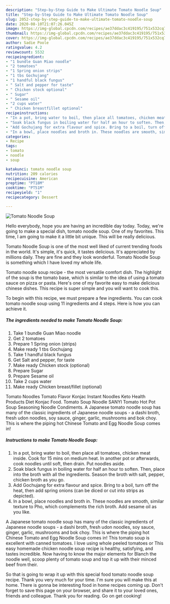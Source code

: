 ```yaml
---
description: "Step-by-Step Guide to Make Ultimate Tomato Noodle Soup"
title: "Step-by-Step Guide to Make Ultimate Tomato Noodle Soup"
slug: 2052-step-by-step-guide-to-make-ultimate-tomato-noodle-soup
date: 2020-08-10T21:07:26.045Z
image: https://img-global.cpcdn.com/recipes/ae37ddac3c419195/751x532cq70/tomato-noodle-soup-recipe-main-photo.jpg
thumbnail: https://img-global.cpcdn.com/recipes/ae37ddac3c419195/751x532cq70/tomato-noodle-soup-recipe-main-photo.jpg
cover: https://img-global.cpcdn.com/recipes/ae37ddac3c419195/751x532cq70/tomato-noodle-soup-recipe-main-photo.jpg
author: Sadie Poole
ratingvalue: 4.2
reviewcount: 5532
recipeingredient:
- "1 bundle Guan Miao noodle"
- "2 tomatoes"
- "1 Spring onion strips"
- "1 tbs Gochujang"
- "1 handful black fungus"
- " Salt and pepper for taste"
- " Chicken stock optional"
- " Sugar"
- " Sesame oil"
- "2 cups water"
- " Chicken breastfillet optional"
recipeinstructions:
- "In a pot, bring water to boil, then place all tomatoes, chicken meat inside. Cook for 15 mins on medium heat. In another pot or afterwards, cook noodles until soft, then drain. Put noodles aside."
- "Soak black fungus in boiling water for half an hour to soften. Then, place into the broth with all the ingredients. Season the broth with salt, pepper, chicken broth as you go."
- "Add Gochujang for extra flavour and spice. Bring to a boil, turn off the heat, then add spring onions (can be diced or cut into strips as depicted)."
- "In a bowl, place noodles and broth in. These noodles are smooth, similar texture to Pho, which complements the rich broth. Add sesame oil as you like."
categories:
- Recipe
tags:
- tomato
- noodle
- soup

katakunci: tomato noodle soup 
nutrition: 209 calories
recipecuisine: American
preptime: "PT18M"
cooktime: "PT51M"
recipeyield: "1"
recipecategory: Dessert

---
```



![Tomato Noodle Soup](https://img-global.cpcdn.com/recipes/ae37ddac3c419195/751x532cq70/tomato-noodle-soup-recipe-main-photo.jpg)

Hello everybody, hope you are having an incredible day today. Today, we're going to make a special dish, tomato noodle soup. One of my favorites. This time, I am going to make it a little bit unique. This will be really delicious.

Tomato Noodle Soup is one of the most well liked of current trending foods in the world. It's simple, it's quick, it tastes delicious. It's appreciated by millions daily. They are fine and they look wonderful. Tomato Noodle Soup is something which I have loved my whole life.

Tomato noodle soup recipe - the most versatile comfort dish. The highlight of the soup is the tomato base, which is similar to the idea of using a tomato sauce on pizza or pasta. Here&#39;s one of my favorite easy to make delicious chinese dishes. This recipe is super simple and you will want to cook this.


To begin with this recipe, we must prepare a few ingredients. You can cook tomato noodle soup using 11 ingredients and 4 steps. Here is how you can achieve it.

<!--inarticleads1-->

##### The ingredients needed to make Tomato Noodle Soup:

1. Take 1 bundle Guan Miao noodle
1. Get 2 tomatoes
1. Prepare 1 Spring onion (strips)
1. Make ready 1 tbs Gochujang
1. Take 1 handful black fungus
1. Get  Salt and pepper, for taste
1. Make ready  Chicken stock (optional)
1. Prepare  Sugar
1. Prepare  Sesame oil
1. Take 2 cups water
1. Make ready  Chicken breast/fillet (optional)


Tomato Noodles Tomato Flavor Konjac Instant Noodles Keto Health Products Diet Konjac Food. Tomato Soup Noodle SANYI Tomato Hot Pot Soup Seasoning Noodle Condiments. A Japanese tomato noodle soup has many of the classic ingredients of Japanese noodle soups - a dashi broth, fresh udon noodles, soy sauce, ginger, garlic, mushrooms and bok choy. This is where the piping hot Chinese Tomato and Egg Noodle Soup comes in! 

<!--inarticleads2-->

##### Instructions to make Tomato Noodle Soup:

1. In a pot, bring water to boil, then place all tomatoes, chicken meat inside. Cook for 15 mins on medium heat. In another pot or afterwards, cook noodles until soft, then drain. Put noodles aside.
1. Soak black fungus in boiling water for half an hour to soften. Then, place into the broth with all the ingredients. Season the broth with salt, pepper, chicken broth as you go.
1. Add Gochujang for extra flavour and spice. Bring to a boil, turn off the heat, then add spring onions (can be diced or cut into strips as depicted).
1. In a bowl, place noodles and broth in. These noodles are smooth, similar texture to Pho, which complements the rich broth. Add sesame oil as you like.


A Japanese tomato noodle soup has many of the classic ingredients of Japanese noodle soups - a dashi broth, fresh udon noodles, soy sauce, ginger, garlic, mushrooms and bok choy. This is where the piping hot Chinese Tomato and Egg Noodle Soup comes in! This tomato soup is excellent with canned tomatoes. I love using whole peeled tomatoes or This easy homemade chicken noodle soup recipe is healthy, satisfying, and tastes incredible. Now having to know the major elements for Blanch the noodle well, scoop plenty of tomato soup and top it up with their minced beef from their. 

So that is going to wrap it up with this special food tomato noodle soup recipe. Thank you very much for your time. I'm sure you will make this at home. There is gonna be interesting food in home recipes coming up. Don't forget to save this page on your browser, and share it to your loved ones, friends and colleague. Thank you for reading. Go on get cooking!
